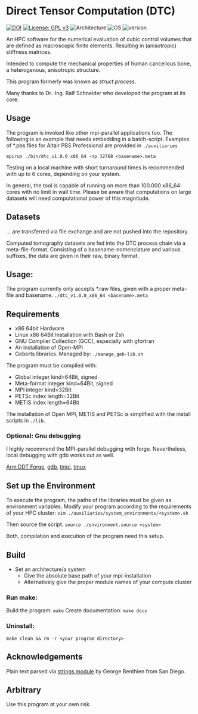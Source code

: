 # Direct Tensor Computation (DTC)
[![DOI](https://zenodo.org/badge/420253804.svg)](https://zenodo.org/badge/latestdoi/420253804)
[![License: GPL v3](https://img.shields.io/badge/License-GPLv3-blue.svg)](https://www.gnu.org/licenses/gpl-3.0)
![Architecture](https://img.shields.io/badge/Architecture-x86_64-blue)
![OS](https://img.shields.io/badge/OS-Linux-blue)
![version](https://img.shields.io/badge/version-1.0.0-blue)



An HPC software for the numerical evaluation of cubic control volumes that are defined as macroscopic finite elements. Resulting in (anisotropic) stiffness matrices.

Intended to compute the mechanical properties of human cancellous bone, a heterogenous, anisotropic structure.

This program formerly was known as *struct process*.

Many thanks to Dr.-Ing. Ralf Schneider who developed the program at its core.
## Usage
The program is invoked like other mpi-parallel applications too. The following is an example that needs embedding in a batch-script. Examples of \*.pbs files for Altair PBS Professional are provided in ```./auxiliaries```

```
mpirun ./bin/dtc_v1.0.0_x86_64 -np 32768 <basename>.meta
```
Testing on a local machine with short turnaround times is recommended with up to 6 cores, depending on your system. 

In general, the tool is capable of running on more than 100.000 x86_64 cores with no limit in wall time. Please be aware that computations on large datasets will need computational power of this magnitude.

## Datasets
... are transferred via file exchange and are not pushed into the repository. 

Computed tomography datasets are fed into the DTC process chain via a meta-file-format. Consisting of a basename-nomenclature and various suffixes, the data are given in their raw, binary format.

## Usage:
The program currently only accepts \*.raw files, given with a proper meta-file and basename.
```./dtc_v1.0.0_x86_64 <basename>.meta```

## Requirements
* x86 64bit Hardware
* Linux x86 64Bit Installation with Bash or Zsh
* GNU Compiler Collection (GCC), especially with gfortran
* An installation of Open-MPI
* Geberts libraries. Managed by: ```./manage_geb-lib.sh```

The program must be compiled with:
* Global integer kind=64Bit, signed
* Meta-format integer kind=64Bit, signed
* MPI integer kind=32Bit
* PETSc index length=32Bit
* METIS index length=64Bit

The installation of Open MPI, METIS and PETSc is simplified with the install scripts in ```./lib```.

### Optional: Gnu debugging
I highly recommend the MPI-parallel debugging with forge. Nevertheless, local debugging with gdb works out as well.

[Arm DDT Forge](https://www.arm.com/products/development-tools/server-and-hpc/forge/ddt), [gdb](https://www.gnu.org/software/gdb/), [tmpi](https://github.com/Azrael3000/tmpi), [tmux](https://github.com/tmux/tmux/wiki)

## Set up the Environment

To execute the program, the paths of the libraries must be given as environment variables.
Modify your program according to the requirements of your HPC cluster:
```vim ./auxiliaries/system_environments/<system>.sh```

Then source the script.
```source ./environment.source <system>``` 

Both, compilation and execution of the program need this setup. 

## Build
* Set an architecture/a system
  * Give the absolute base path of your mpi-installation
  * Alternatively give the proper module names of your compute cluster

### Run make:
Build the program:    ```make```
Create documentation: ```make docs```

### Uninstall:
```make clean && rm -r <your program directory>```
## Acknowledgements 
Plain text parsed via [strings module](https://gbenthien.net/strings/index.html) by George Benthien from San Diego.
## Arbitrary
Use this program at your own risk.

